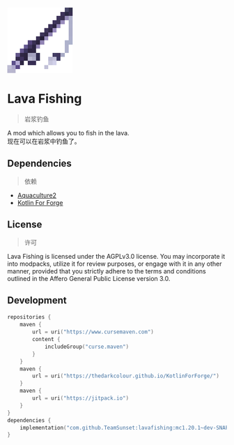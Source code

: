 <br>
<img src="src/main/resources/logo.png" style="image-rendering: pixelated;" alt="logo">

# Lava Fishing

> 岩浆钓鱼

A mod which allows you to fish in the lava.  
现在可以在岩浆中钓鱼了。

## Dependencies

> 依赖

+ [Aquaculture2](https://www.curseforge.com/minecraft/mc-mods/aquaculture/files/4921323)
+ [Kotlin For Forge](https://modrinth.com/mod/kotlin-for-forge/version/4.10.0)

## License

> 许可

Lava Fishing is licensed under the AGPLv3.0 license. You may incorporate it into modpacks, utilize it for review
purposes, or engage with it in any other manner, provided that you strictly adhere to the terms and conditions outlined
in the Affero General Public License version 3.0.

## Development

```kotlin
repositories {
    maven {
        url = uri("https://www.cursemaven.com")
        content {
            includeGroup("curse.maven")
        }
    }
    maven {
        url = uri("https://thedarkcolour.github.io/KotlinForForge/")
    }
    maven {
        url = uri("https://jitpack.io")
    }
}
dependencies {
    implementation("com.github.TeamSunset:lavafishing:mc1.20.1~dev-SNAPSHOT")
}
```
